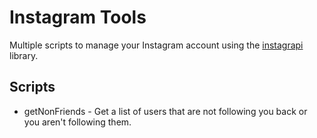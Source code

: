 # Instagram Tools

Multiple scripts to manage your Instagram account using the [instagrapi](!https://adw0rd.github.io/instagrapi/) library.

## Scripts

- getNonFriends - Get a list of users that are not following you back or you aren't following them.
